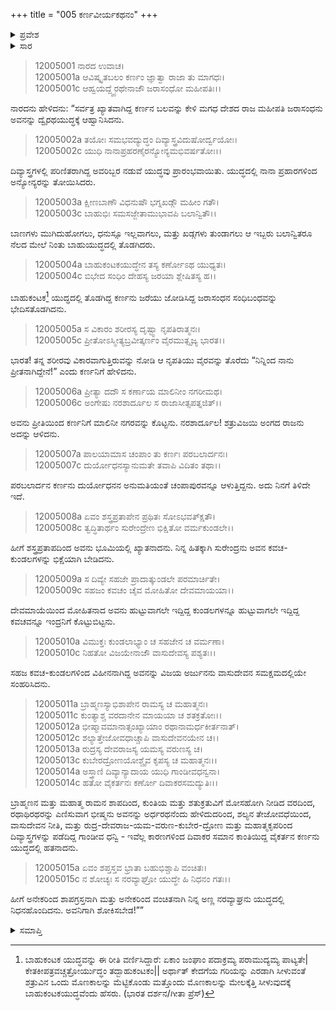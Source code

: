 +++
title = "005 ಕರ್ಣವೀರ್ಯಕಥನಂ"
+++

<details><summary>ಪ್ರವೇಶ</summary>


।।   ಓಂ ಓಂ ನಮೋ ನಾರಾಯಣಾಯ।।   ಶ್ರೀ ವೇದವ್ಯಾಸಾಯ ನಮಃ ।।

ಶ್ರೀ ಕೃಷ್ಣದ್ವೈಪಾಯನ ವೇದವ್ಯಾಸ ವಿರಚಿತ  

**ಶ್ರೀ ಮಹಾಭಾರತ**

**ಶಾಂತಿ ಪರ್ವ**

**ರಾಜಧರ್ಮ ಪರ್ವ**

**ಅಧ್ಯಾಯ 5**

</details>

<details><summary>ಸಾರ</summary>

ಕರ್ಣನು ಜರಾಸಂಧನೊಡನೆ ಯುದ್ಧಮಾಡಿ ಮಾಲಿನೀ ನಗರವನ್ನು ಬಹುಮಾನವನ್ನಾಗಿ ಪಡೆದುದು (1-7). ದೇವೇಂದ್ರನಿಗೆ ತನ್ನ ಸಹಜವಾಗಿದ್ದ ಕವಚ-ಕುಂಡಲಗಳನ್ನಿತ್ತು ಅರ್ಜುನನಿಂದ ಕರ್ಣನು ಹತನಾದುದು (8-15).


</details>


> 12005001 ನಾರದ ಉವಾಚ।  
12005001a ಆವಿಷ್ಕೃತಬಲಂ ಕರ್ಣಂ ಜ್ಞಾತ್ವಾ ರಾಜಾ ತು ಮಾಗಧಃ।  
12005001c ಆಹ್ವಯದ್ದ್ವೈರಥೇನಾಜೌ ಜರಾಸಂಧೋ ಮಹೀಪತಿಃ।।

ನಾರದನು ಹೇಳಿದನು: “ಸರ್ವತ್ರ ಖ್ಯಾತವಾಗಿದ್ದ ಕರ್ಣನ ಬಲವನ್ನು ಕೇಳಿ ಮಗಧ ದೇಶದ ರಾಜ ಮಹೀಪತಿ ಜರಾಸಂಧನು ಅವನನ್ನು ದ್ವೈರಥಯುದ್ಧಕ್ಕೆ ಆಹ್ವಾನಿಸಿದನು.

> 12005002a ತಯೋಃ ಸಮಭವದ್ಯುದ್ಧಂ ದಿವ್ಯಾಸ್ತ್ರವಿದುಷೋರ್ದ್ವಯೋಃ।  
12005002c ಯುಧಿ ನಾನಾಪ್ರಹರಣೈರನ್ಯೋನ್ಯಮಭಿವರ್ಷತೋಃ।।

ದಿವ್ಯಾಸ್ತ್ರಗಳಲ್ಲಿ ಪರಿಣಿತರಾಗಿದ್ದ ಅವರಿಬ್ಬರ ನಡುವೆ ಯುದ್ಧವು ಪ್ರಾರಂಭವಾಯಿತು. ಯುದ್ಧದಲ್ಲಿ ನಾನಾ ಪ್ರಹಾರಗಳಿಂದ ಅನ್ಯೋನ್ಯರನ್ನು ತೋಯಿಸಿದರು.

> 12005003a ಕ್ಷೀಣಬಾಣೌ ವಿಧನುಷೌ ಭಗ್ನಖಡ್ಗೌ ಮಹೀಂ ಗತೌ।  
12005003c ಬಾಹುಭಿಃ ಸಮಸಜ್ಜೇತಾಮುಭಾವಪಿ ಬಲಾನ್ವಿತೌ।।

ಬಾಣಗಳು ಮುಗಿದುಹೋಗಲು, ಧನುಸ್ಸೂ ಇಲ್ಲವಾಗಲು, ಮತ್ತು ಖಡ್ಗಗಳು ತುಂಡಾಗಲು ಆ ಇಬ್ಬರು ಬಲಾನ್ವಿತರೂ ನೆಲದ ಮೇಲೆ ನಿಂತು ಬಾಹುಯುದ್ಧದಲ್ಲಿ ತೊಡಗಿದರು.

> 12005004a ಬಾಹುಕಂಟಕಯುದ್ಧೇನ ತಸ್ಯ ಕರ್ಣೋಽಥ ಯುಧ್ಯತಃ।  
12005004c ಬಿಭೇದ ಸಂಧಿಂ ದೇಹಸ್ಯ ಜರಯಾ ಶ್ಲೇಷಿತಸ್ಯ ಹ।।

ಬಾಹುಕಂಟಕ[^1] ಯುದ್ಧದಲ್ಲಿ ತೊಡಗಿದ್ದ ಕರ್ಣನು ಜರೆಯು ಜೋಡಿಸಿದ್ದ ಜರಾಸಂಧನ ಸಂಧಿಬಂಧವನ್ನು ಭೇದಿಸತೊಡಗಿದನು.

> 12005005a ಸ ವಿಕಾರಂ ಶರೀರಸ್ಯ ದೃಷ್ಟ್ವಾ ನೃಪತಿರಾತ್ಮನಃ।  
12005005c ಪ್ರೀತೋಽಸ್ಮೀತ್ಯಬ್ರವೀತ್ಕರ್ಣಂ ವೈರಮುತ್ಸೃಜ್ಯ ಭಾರತ।।

ಭಾರತ! ತನ್ನ ಶರೀರವು ವಿಕಾರವಾಗುತ್ತಿರುವನ್ನು ನೋಡಿ ಆ ನೃಪತಿಯು ವೈರವನ್ನು ತೊರೆದು “ನಿನ್ನಿಂದ ನಾನು ಪ್ರೀತನಾಗಿದ್ದೇನೆ!” ಎಂದು ಕರ್ಣನಿಗೆ ಹೇಳಿದನು.

> 12005006a ಪ್ರೀತ್ಯಾ ದದೌ ಸ ಕರ್ಣಾಯ ಮಾಲಿನೀಂ ನಗರೀಮಥ।  
12005006c ಅಂಗೇಷು ನರಶಾರ್ದೂಲ ಸ ರಾಜಾಸೀತ್ಸಪತ್ನಜಿತ್।।

ಅವನು ಪ್ರೀತಿಯಿಂದ ಕರ್ಣನಿಗೆ ಮಾಲಿನೀ ನಗರವನ್ನು ಕೊಟ್ಟನು. ನರಶಾರ್ದೂಲ! ಶತ್ರುವಿಜಯಿ ಅಂಗದ ರಾಜನು ಅದನ್ನು ಆಳಿದನು.

> 12005007a ಪಾಲಯಾಮಾಸ ಚಂಪಾಂ ತು ಕರ್ಣಃ ಪರಬಲಾರ್ದನಃ।  
12005007c ದುರ್ಯೋಧನಸ್ಯಾನುಮತೇ ತವಾಪಿ ವಿದಿತಂ ತಥಾ।।

ಪರಬಲಾರ್ದನ ಕರ್ಣನು ದುರ್ಯೋಧನನ ಅನುಮತಿಯಂತೆ ಚಂಪಾಪುರವನ್ನೂ ಆಳುತ್ತಿದ್ದನು. ಅದು ನಿನಗೆ ತಿಳಿದೇ ಇದೆ.

> 12005008a ಏವಂ ಶಸ್ತ್ರಪ್ರತಾಪೇನ ಪ್ರಥಿತಃ ಸೋಽಭವತ್ಕ್ಷಿತೌ।  
12005008c ತ್ವದ್ಧಿತಾರ್ಥಂ ಸುರೇಂದ್ರೇಣ ಭಿಕ್ಷಿತೋ ವರ್ಮಕುಂಡಲೇ।।

ಹೀಗೆ ಶಸ್ತ್ರಪ್ರತಾಪದಿಂದ ಅವನು ಭೂಮಿಯಲ್ಲಿ ಖ್ಯಾತನಾದನು. ನಿನ್ನ ಹಿತಕ್ಕಾಗಿ ಸುರೇಂದ್ರನು ಅವನ ಕವಚ-ಕುಂಡಲಗಳನ್ನು ಭಿಕ್ಷೆಯಾಗಿ ಬೇಡಿದನು.

> 12005009a ಸ ದಿವ್ಯೇ ಸಹಜೇ ಪ್ರಾದಾತ್ಕುಂಡಲೇ ಪರಮಾರ್ಚಿತೇ।  
12005009c ಸಹಜಂ ಕವಚಂ ಚೈವ ಮೋಹಿತೋ ದೇವಮಾಯಯಾ।।

ದೇವಮಾಯೆಯಿಂದ ಮೋಹಿತನಾದ ಅವನು ಹುಟ್ಟುವಾಗಲೇ ಇದ್ದಿದ್ದ ಕುಂಡಲಗಳನ್ನೂ ಹುಟ್ಟುವಾಗಲೇ ಇದ್ದಿದ್ದ ಕವಚವನ್ನೂ ಇಂದ್ರನಿಗೆ ಕೊಟ್ಟುಬಿಟ್ಟನು.

> 12005010a ವಿಮುಕ್ತಃ ಕುಂಡಲಾಭ್ಯಾಂ ಚ ಸಹಜೇನ ಚ ವರ್ಮಣಾ।  
12005010c ನಿಹತೋ ವಿಜಯೇನಾಜೌ ವಾಸುದೇವಸ್ಯ ಪಶ್ಯತಃ।।

ಸಹಜ ಕವಚ-ಕುಂಡಲಗಳಿಂದ ವಿಹೀನನಾಗಿದ್ದ ಅವನನ್ನು ವಿಜಯ ಅರ್ಜುನನು ವಾಸುದೇವನ ಸಮಕ್ಷಮದಲ್ಲಿಯೇ ಸಂಹರಿಸಿದನು.

> 12005011a ಬ್ರಾಹ್ಮಣಸ್ಯಾಭಿಶಾಪೇನ ರಾಮಸ್ಯ ಚ ಮಹಾತ್ಮನಃ।  
12005011c ಕುಂತ್ಯಾಶ್ಚ ವರದಾನೇನ ಮಾಯಯಾ ಚ ಶತಕ್ರತೋಃ।।  
12005012a ಭೀಷ್ಮಾವಮಾನಾತ್ಸಂಖ್ಯಾಯಾಂ ರಥಾನಾಮರ್ಧಕೀರ್ತನಾತ್।  
12005012c ಶಲ್ಯಾತ್ತೇಜೋವಧಾಚ್ಚಾಪಿ ವಾಸುದೇವನಯೇನ ಚ।।  
12005013a ರುದ್ರಸ್ಯ ದೇವರಾಜಸ್ಯ ಯಮಸ್ಯ ವರುಣಸ್ಯ ಚ।  
12005013c ಕುಬೇರದ್ರೋಣಯೋಶ್ಚೈವ ಕೃಪಸ್ಯ ಚ ಮಹಾತ್ಮನಃ।।  
12005014a ಅಸ್ತ್ರಾಣಿ ದಿವ್ಯಾನ್ಯಾದಾಯ ಯುಧಿ ಗಾಂಡೀವಧನ್ವನಾ।  
12005014c ಹತೋ ವೈಕರ್ತನಃ ಕರ್ಣೋ ದಿವಾಕರಸಮದ್ಯುತಿಃ।।

ಬ್ರಾಹ್ಮಣನ ಮತ್ತು ಮಹಾತ್ಮ ರಾಮನ ಶಾಪದಿಂದ, ಕುಂತಿಯ ಮತ್ತು ಶತುಕ್ರತುವಿಗೆ ಮೋಸಹೋಗಿ ನೀಡಿದ ವರದಿಂದ, ರಥಾಥಿರಥರನ್ನು ಎಣಿಸುವಾಗ ಭೀಷ್ಮನು ಅವನನ್ನು ಅರ್ಧರಥನೆಂದು ಹೇಳಿದುದರಿಂದ, ಶಲ್ಯನ ತೇಜೋವಧೆಯಿಂದ, ವಾಸುದೇವನ ನೀತಿ, ಮತ್ತು ರುದ್ರ-ದೇವರಾಜ-ಯಮ-ವರುಣ-ಕುಬೇರ-ದ್ರೋಣ ಮತ್ತು ಮಹಾತ್ಮಕೃಪರಿಂದ ದಿವ್ಯಾಸ್ತ್ರಗಳನ್ನು ಪಡೆದಿದ್ದ ಗಾಂಡೀವ ಧನ್ವಿ - ಇವೆಲ್ಲ ಕಾರಣಗಳಿಂದ ದಿವಾಕರ ಸಮಾನ ಕಾಂತಿಯಿದ್ದ ವೈಕರ್ತನ ಕರ್ಣನು ಯುದ್ಧದಲ್ಲಿ ಹತನಾದನು.

> 12005015a ಏವಂ ಶಪ್ತಸ್ತವ ಭ್ರಾತಾ ಬಹುಭಿಶ್ಚಾಪಿ ವಂಚಿತಃ।  
12005015c ನ ಶೋಚ್ಯಃ ಸ ನರವ್ಯಾಘ್ರೋ ಯುದ್ಧೇ ಹಿ ನಿಧನಂ ಗತಃ।।

ಹೀಗೆ ಅನೇಕರಿಂದ ಶಾಪಗ್ರಸ್ತನಾಗಿ ಮತ್ತು ಅನೇಕರಿಂದ ವಂಚಿತನಾಗಿ ನಿನ್ನ ಅಣ್ಣ ನರವ್ಯಾಘ್ರನು ಯುದ್ಧದಲ್ಲಿ ನಿಧನಹೊಂದಿದನು. ಅವನಿಗಾಗಿ ಶೋಕಿಸಬೇಡ!””


<details><summary>ಸಮಾಪ್ತಿ</summary>

ಇತಿ ಶ್ರೀ ಮಹಾಭಾರತೇ ಶಾಂತಿಪರ್ವಣಿ ರಾಜಧರ್ಮಪರ್ವಣಿ ಕರ್ಣವೀರ್ಯಕಥನಂ ನಾಮ ಪಂಚಮೋಽಧ್ಯಾಯಃ।।  
ಇದು ಶ್ರೀ ಮಹಾಭಾರತ ಶಾಂತಿಪರ್ವದ ರಾಜಧರ್ಮಪರ್ವದಲ್ಲಿ ಕರ್ಣವೀರ್ಯಕಥನವೆನ್ನುವ ಐದನೇ ಅಧ್ಯಾಯವು.

</details>

[^1]: ಬಾಹುಕಂಟಕ ಯುದ್ಧವನ್ನು ಈ ರೀತಿ ವರ್ಣಿಸಿದ್ದಾರೆ: ಏಕಾಂ ಜಂಘಾಂ ಪದಾಕ್ರಮ್ಯ ಪರಾಮುದ್ಯಮ್ಯ ಪಾಟ್ಯತೇ| ಕೇತಕೀಪತ್ರವಚ್ಚತ್ರೋರ್ಯುದ್ಧಂ ತದ್ಬಾಹುಕಂಟಕಂ|| ಅರ್ಥಾತ್ ಕೇದಗೆಯ ಗರಿಯನ್ನು ಎರಡಾಗಿ ಸೀಳುವಂತೆ ಶತ್ರುವಿನ ಒಂದು ಮೊಣಕಾಲನ್ನು ಮೆಟ್ಟಿಕೊಂಡು ಮತ್ತೊಂದು ಮೊಣಕಾಲನ್ನು ಮೇಲಕ್ಕೆತ್ತಿ ಸೀಳುವುದಕ್ಕೆ ಬಾಹುಕಂಟಕಯುದ್ಧವೆಂದು ಹೆಸರು. (ಭಾರತ ದರ್ಶನ/ಗೀತಾ ಪ್ರೆಸ್)


